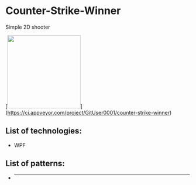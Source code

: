 # Counter-Strike-Winner
Simple 2D shooter

[<image src="https://ci.appveyor.com/api/projects/status/qoxps4ci48uih1qu?retina=true" width="200">]
(https://ci.appveyor.com/project/GitUser0001/counter-strike-winner)

## List of technologies:
* WPF

## List of patterns:
* ---


